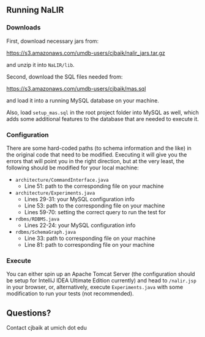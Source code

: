 ## Running NaLIR 

### Downloads

First, download necessary jars from:

https://s3.amazonaws.com/umdb-users/cjbaik/nalir_jars.tar.gz

and unzip it into `NaLIR/lib`.

Second, download the SQL files needed from:

https://s3.amazonaws.com/umdb-users/cjbaik/mas.sql

and load it into a running MySQL database on your machine.

Also, load `setup_mas.sql` in the root project folder into MySQL as well, which adds some additional features to the database that are needed to execute it.

### Configuration

There are some hard-coded paths (to schema information and the like) in the original code that need to be modified. Executing it will give you the errors that will point you in the right direction, but at the very least, the following should be modified for your local machine:

* `architecture/CommandInterface.java`
    * Line 51: path to the corresponding file on your machine
* `architecture/Experiments.java`
    * Lines 29-31: your MySQL configuration info
    * Line 53: path to the corresponding file on your machine
    * Lines 59-70: setting the correct query to run the test for
* `rdbms/RDBMS.java`
    * Lines 22-24: your MySQL configuration info
* `rdbms/SchemaGraph.java`
    * Line 33: path to corresponding file on your machine
    * Line 81: path to corresponding file on your machine

### Execute

You can either spin up an Apache Tomcat Server (the configuration should be setup for IntelliJ IDEA Ultimate Edition currently) and head to `/nalir.jsp` in your browser, or, alternatively, execute `Experiments.java` with some modification to run your tests (not recommended).

## Questions?

Contact cjbaik at umich dot edu
